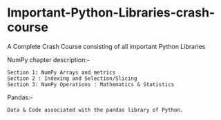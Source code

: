 # Important-Python-Libraries-crash-course
A Complete Crash Course consisting of all important Python Libraries 

NumPy chapter description:-

    Section 1: NumPy Arrays and metrics 
    Section 2 : Indexing and Selection/Slicing 
    Section 3: NumPy Operations : Mathematics & Statistics 
   

Pandas:- 

    Data & Code associated with the pandas library of Python.
